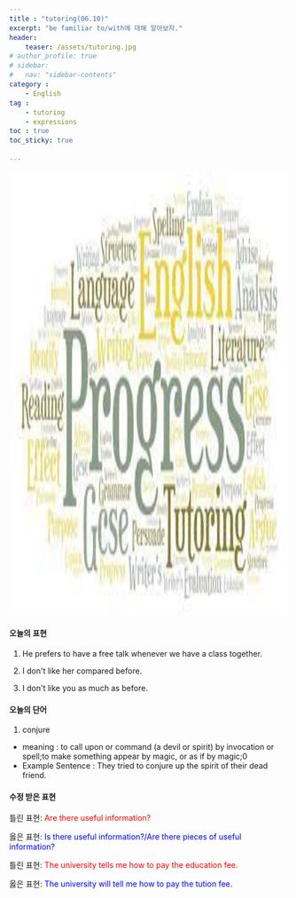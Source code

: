 ```yaml
---
title : "tutoring(06.10)"
excerpt: "be familiar to/with에 대해 알아보자."
header:
    teaser: /assets/tutoring.jpg
# author_profile: true
# sidebar:
#   nav: "sidebar-contents"
category :
    - English
tag : 
    - tutoring
    - expressions  
toc : true 
toc_sticky: true

---
```


<img src='/assets/tutoring.jpg' width = 1000 height = 800>

#### 오늘의 표현

1. He prefers to have a free talk whenever we have a class together.

2. I don't like her compared before.

3. I don't like you as much as before.


#### 오늘의 단어

1. conjure 
- meaning : to call upon or command (a devil or spirit) by invocation or spell;to make something appear by magic, or as if by magic;0
- Example Sentence : They tried to conjure up the spirit of their dead friend.

#### 수정 받은 표현

틀린 표현: <span style="color:red">Are there useful information?</span>

옳은 표현: <span style="color:blue">Is there useful information?/Are there pieces of useful information?</span>

틀린 표현: <span style="color:red">The university tells me how to pay the education fee.</span>

옳은 표현: <span style="color:blue">The university will tell me how to pay the tution fee.</span>

